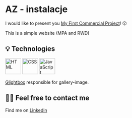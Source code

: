  # AZ - instalacje
I would like to present you [My First Commercial Project](https://instalacje-az.pl/ )! 😮 

This is a simple website (MPA and RWD) 


## 💡 Technologies
<div>
	<img width="50" src="https://user-images.githubusercontent.com/25181517/192158954-f88b5814-d510-4564-b285-dff7d6400dad.png" alt="HTML" title="HTML"/>
	<img width="50" src="https://user-images.githubusercontent.com/25181517/183898674-75a4a1b1-f960-4ea9-abcb-637170a00a75.png" alt="CSS" title="CSS"/>
	<img width="50" src="https://user-images.githubusercontent.com/25181517/117447155-6a868a00-af3d-11eb-9cfe-245df15c9f3f.png" alt="JavaScript" title="JavaScript"/>
</div>

[Glightbox](https://biati-digital.github.io/glightbox/) responsible for gallery-image.

## 🙋‍♂️ Feel free to contact me
Find me on [Linkedin](https://www.linkedin.com/in/fryderyk-jellinek/) 






